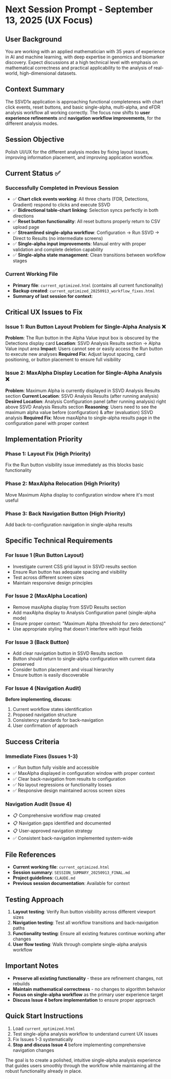 # Next Session Prompt - September 13, 2025 (UX Focus)

## User Background
You are working with an applied mathematician with 35 years of experience in AI and machine learning, with deep expertise in genomics and biomarker discovery. Expect discussions at a high technical level with emphasis on mathematical correctness and practical applicability to the analysis of real-world, high-dimensional datasets.

## Context Summary
The SSVD1x application is approaching functional completeness with chart click events, reset buttons, and basic single-alpha, multi-alpha, and eFDR analysis workflow all working correctly. The focus now shifts to **user experience refinements** and **navigation workflow improvements**, for the different analysis modes. 

## Session Objective
Polish UI/UX for the different analysis modes by fixing layout issues, improving information placement, and improving application workflow.

## Current Status ✅
### Successfully Completed in Previous Session
- ✅ **Chart click events working**: All three charts (FDR, Detections, Gradient) respond to clicks and execute SSVD
- ✅ **Bidirectional table-chart linking**: Selection syncs perfectly in both directions
- ✅ **Reset button functionality**: All reset buttons properly return to CSV upload page
- ✅ **Streamlined single-alpha workflow**: Configuration → Run SSVD → Direct to Results (no intermediate screens)
- ✅ **Single-alpha input improvements**: Manual entry with proper validation and complete deletion capability
- ✅ **Single-alpha state management**: Clean transitions between workflow stages

### Current Working File
- **Primary file**: `current_optimized.html` (contains all current functionality)
- **Backup created**: `current_optimized_20250913_workflow_fixes.html`
- **Summary of last session for context**: 

## Critical UX Issues to Fix
### Issue 1: Run Button Layout Problem for Single-Alpha Analysis ❌
**Problem**: The Run button in the Alpha Value input box is obscured by the Detections display card
**Location**: SSVD Analysis Results section → Alpha Value input area
**Impact**: Users cannot see or easily access the Run button to execute new analyses
**Required Fix**: Adjust layout spacing, card positioning, or button placement to ensure full visibility

### Issue 2: MaxAlpha Display Location for Single-Alpha Analysis ❌
**Problem**: Maximum Alpha is currently displayed in SSVD Analysis Results section
**Current Location**: SSVD Analysis Results (after running analysis)
**Desired Location**: Analysis Configuration panel (after running analysis) right above SSVD Analysis Results section
**Reasoning**: Users need to see the maximum alpha value before (configuration) & after (evaluation) SSVD analysis
**Required Fix**: Move maxAlpha to single-alpha results page in the configuration panel with proper context

## Implementation Priority

### Phase 1: Layout Fix (High Priority)
Fix the Run button visibility issue immediately as this blocks basic functionality

### Phase 2: MaxAlpha Relocation (High Priority) 
Move Maximum Alpha display to configuration window where it's most useful

### Phase 3: Back Navigation Button (High Priority)
Add back-to-configuration navigation in single-alpha results

## Specific Technical Requirements

### For Issue 1 (Run Button Layout)
- Investigate current CSS grid layout in SSVD results section
- Ensure Run button has adequate spacing and visibility
- Test across different screen sizes
- Maintain responsive design principles

### For Issue 2 (MaxAlpha Location)
- Remove maxAlpha display from SSVD Results section
- Add maxAlpha display to Analysis Configuration panel (single-alpha mode)
- Ensure proper context: "Maximum Alpha (threshold for zero detections)"
- Use appropriate styling that doesn't interfere with input fields

### For Issue 3 (Back Button)
- Add clear navigation button in SSVD Results section
- Button should return to single-alpha configuration with current data preserved
- Consider button placement and visual hierarchy
- Ensure button is easily discoverable

### For Issue 4 (Navigation Audit)
**Before implementing, discuss:**
1. Current workflow states identification
2. Proposed navigation structure
3. Consistency standards for back-navigation
4. User confirmation of approach

## Success Criteria

### Immediate Fixes (Issues 1-3)
- ✅ Run button fully visible and accessible
- ✅ MaxAlpha displayed in configuration window with proper context
- ✅ Clear back-navigation from results to configuration
- ✅ No layout regressions or functionality losses
- ✅ Responsive design maintained across screen sizes

### Navigation Audit (Issue 4)
- 📋 Comprehensive workflow map created
- 📋 Navigation gaps identified and documented
- 📋 User-approved navigation strategy
- ✅ Consistent back-navigation implemented system-wide

## File References
- **Current working file**: `current_optimized.html`
- **Session summary**: `SESSION_SUMMARY_20250913_FINAL.md`
- **Project guidelines**: `CLAUDE.md`
- **Previous session documentation**: Available for context

## Testing Approach
1. **Layout testing**: Verify Run button visibility across different viewport sizes
2. **Navigation testing**: Test all workflow transitions and back-navigation paths
3. **Functionality testing**: Ensure all existing features continue working after changes
4. **User flow testing**: Walk through complete single-alpha analysis workflow

## Important Notes
- **Preserve all existing functionality** - these are refinement changes, not rebuilds
- **Maintain mathematical correctness** - no changes to algorithm behavior
- **Focus on single-alpha workflow** as the primary user experience target
- **Discuss Issue 4 before implementation** to ensure proper approach

## Quick Start Instructions
1. Load `current_optimized.html` 
2. Test single-alpha analysis workflow to understand current UX issues
3. Fix Issues 1-3 systematically
4. **Stop and discuss Issue 4** before implementing comprehensive navigation changes

The goal is to create a polished, intuitive single-alpha analysis experience that guides users smoothly through the workflow while maintaining all the robust functionality already in place.